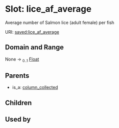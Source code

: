 
# Slot: lice_af_average


Average number of Salmon lice (adult female) per fish

URI: [saved:lice_af_average](http://marine.gov.scot/metadata/saved/schema/lice_af_average)


## Domain and Range

None &#8594;  <sub>0..1</sub> [Float](types/Float.md)

## Parents

 *  is_a: [column_collected](column_collected.md)

## Children


## Used by

